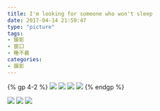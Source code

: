 ```yaml
---
title: I'm looking for someone who won't sleep
date: 2017-04-14 21:59:47
type: "picture"
tags: 
- 摄影
- 窗口
- 睡不着
categories:
- 摄影
---
```

{% gp 4-2 %}
![](/photos/looking-for-someone-who-wonot-sleep/1.jpg)
![](/photos/looking-for-someone-who-wonot-sleep/6.jpg)
![](/photos/looking-for-someone-who-wonot-sleep/3.jpg)
![](/photos/looking-for-someone-who-wonot-sleep/4.jpg)
{% endgp %}
<!-- more -->
![](/photos/looking-for-someone-who-wonot-sleep/2.jpg)
![](/photos/looking-for-someone-who-wonot-sleep/5.jpg)
![](/photos/looking-for-someone-who-wonot-sleep/7.jpg)





